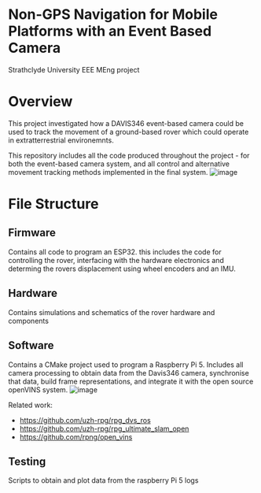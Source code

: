 # Non-GPS Navigation for Mobile Platforms with an Event Based Camera
Strathclyde University EEE MEng project

# Overview
This project investigated how a DAVIS346 event-based camera could be used to track the movement of a ground-based rover which could operate in extratterrestrial environemnts.

This repository includes all the code produced throughout the project - for both the event-based camera system, and all control and alternative movement tracking methods implemented in the final system.
![image](https://github.com/user-attachments/assets/52628691-20fc-4982-b893-e0f7037d128a)


# File Structure
## Firmware
Contains all code to program an ESP32. this includes the code for controlling the rover, interfacing with the hardware electronics and determing the rovers displacement using wheel encoders and an IMU.

## Hardware
Contains simulations and schematics of the rover hardware and components

## Software
Contains a CMake project used to program a Raspberry Pi 5.
Includes all camera processing to obtain data from the Davis346 camera, synchronise that data, build frame representations, and integrate it with the open source openVINS system.
![image](https://github.com/user-attachments/assets/7403e51c-b248-40a2-b9f0-bc262eceb490)

Related work:
- https://github.com/uzh-rpg/rpg_dvs_ros
- https://github.com/uzh-rpg/rpg_ultimate_slam_open
- https://github.com/rpng/open_vins

## Testing
Scripts to obtain and plot data from the raspberry Pi 5 logs


